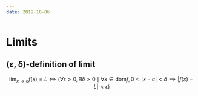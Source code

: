```yaml
---
date: 2019-10-06
---
```


# Limits

## \(ε, δ\)-definition of limit

$$
\lim_{x\rightarrow c}f(x)=L 
\iff (\forall \epsilon \gt 0, \exists \delta \gt 0
\mid \forall x \in  \text{dom}f,0 \lt \left|x-c\right| \lt \delta \implies
\left|f(x) - L\right| \lt \epsilon)
$$
